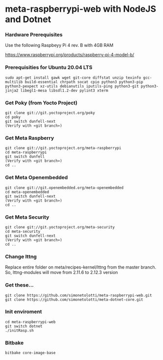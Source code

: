 # meta-raspberrypi-web with NodeJS and Dotnet

### Hardware Prerequisites

Use the following Raspbeyy Pi 4 rev. B with 4GB RAM

https://www.raspberrypi.org/products/raspberry-pi-4-model-b/


### Prerequisities for Ubuntu 20.04 LTS

```
sudo apt-get install gawk wget git-core diffstat unzip texinfo gcc-multilib build-essential chrpath socat cpio python3 python3-pip python3-pexpect xz-utils debianutils iputils-ping python3-git python3-jinja2 libegl1-mesa libsdl1.2-dev pylint3 xterm
```

### Get Poky (from Yocto Project)

```
git clone git://git.yoctoproject.org/poky
cd poky
git switch dunfell-next
(Verify with «git branch»)
```

### Get Meta Raspberry

```
git clone git://git.yoctoproject.org/meta-raspberrypi
cd meta-raspberrypi
git switch dunfell
(Verify with «git branch»)
cd ..
```

### Get Meta Openembedded

```
git clone git://git.openembedded.org/meta-openembedded
cd meta-openembedded
git switch dunfell-next
(Verify with «git branch»)
cd ..
```
### Get Meta Security

```
git clone git://git.yoctoproject.org/meta-security
cd meta-security
git switch dunfell-next
(Verify with «git branch»)
cd ..
```

### Change lttng

Replace entire folder on meta/recipes-kernel/lttng from the master branch.
So, lttng-modules will move from 2.11.6 to 2.12.3 version

### Get these...

```
git clone https://github.com/simonetolotti/meta-raspberrypi-web.git
git clone https://github.com/simonetolotti/meta-dotnet-core.git
```

### Init enviroment 

```
cd meta-raspberrypi-web
git switch dotnet
./initRasp.sh
```

### Bitbake

```
bitbake core-image-base
```



